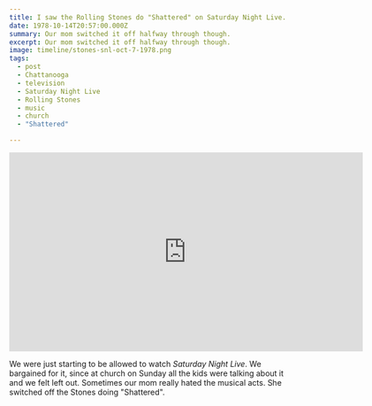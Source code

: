```yaml
---
title: I saw the Rolling Stones do "Shattered" on Saturday Night Live.
date: 1978-10-14T20:57:00.000Z
summary: Our mom switched it off halfway through though.
excerpt: Our mom switched it off halfway through though.
image: timeline/stones-snl-oct-7-1978.png
tags:
  - post
  - Chattanooga
  - television
  - Saturday Night Live
  - Rolling Stones
  - music
  - church
  - "Shattered"

---
```


<iframe src="https://player.vimeo.com/video/411832662?h=f2f6780769" width="640" height="360" frameborder="0" allow="autoplay; fullscreen; picture-in-picture" allowfullscreen></iframe>

We were just starting to be allowed to watch _Saturday Night Live_. We bargained for it, since at church on Sunday all the kids were talking about it and we felt left out. Sometimes our mom really hated the musical acts. She switched off the Stones doing "Shattered".